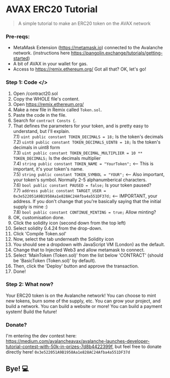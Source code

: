 # AVAX ERC20 Tutorial
> A simple tutorial to make an ERC20 token on the AVAX network
### Pre-reqs:
 - MetaMask Extension (https://metamask.io) connected to the Avalanche network. (instructions here https://pangolin.exchange/tutorials/getting-started)
 - A bit of AVAX in your wallet for gas.
 - Access to https://remix.ethereum.org/
Got all that? OK, let's go!

### Step 1: Code </>
1) Open /contract20.sol
2) Copy the WHOLE file's content.
3) Open https://remix.ethereum.org/
4) Make a new file in Remix called `Token.sol`.
5) Paste the code in the file.
6) Search for `contract Consts {`.
7) That defines the parameters for your token, and is pretty easy to understand, but I'll explain.<br>
7.1) `uint public constant TOKEN_DECIMALS = 18;` Is the token's decimals<br>
7.2) `uint8 public constant TOKEN_DECIMALS_UINT8 = 18;` Is the token's decimals in uint8 form<br>
7.3) `uint public constant TOKEN_DECIMAL_MULTIPLIER = 10 ** TOKEN_DECIMALS;` Is the decimals multiplier<br>
7.4) `string public constant TOKEN_NAME = "YourToken";` <-- This is important, it's your token's name.<br>
7.5) `string public constant TOKEN_SYMBOL = "YOUR";` <-- Also important, your token's symbol. Normally 2-5 alphanumberical characters.<br>
7.6) `bool public constant PAUSED = false;` Is your token paused?<br>
7.7) `address public constant TARGET_USER = 0x3e522051A9B1958Aa1e828AC24Afba4a551DF37d;` <-- IMPORTANT, your address. If you don't change that you're basically saying that the initial supply is mine :)<br>
7.8) `bool public constant CONTINUE_MINTING = true;` Allow minting?<br>
8) OK, customisation done.
9) Click the solidity icon (second down from the top left)
10) Select solidity 0.4.24 from the drop-down.
11) Click 'Compile Token.sol'
12) Now, select the tab underneath the Solidity icon
13) You should see a dropdown with JavaScript VM (London) as the default.
14) Change that to Injected Web3 and allow metamask to connect.
15) Select 'MainToken (Token.sol)' from the list below 'CONTRACT' (should be 'BasicToken (Token.sol)' by default).
16) Then, click the 'Deploy' button and approve the transaction.
17) Done!
### Step 2: What now? 
Your ERC20 token is on the Avalanche network!
You can choose to mint new tokens, burn some of the supply, etc.
You can grow your project, and build a network.
You can build a website or more!
You can build a payment system!
Build the future!
### Donate?
I'm entering the dev contest here: https://medium.com/avalancheavax/avalanche-launches-developer-tutorial-contest-with-50k-in-prizes-7d8b4422399f, but feel free to donate directly here! `0x3e522051A9B1958Aa1e828AC24Afba4a551DF37d`
## Bye! 💻
